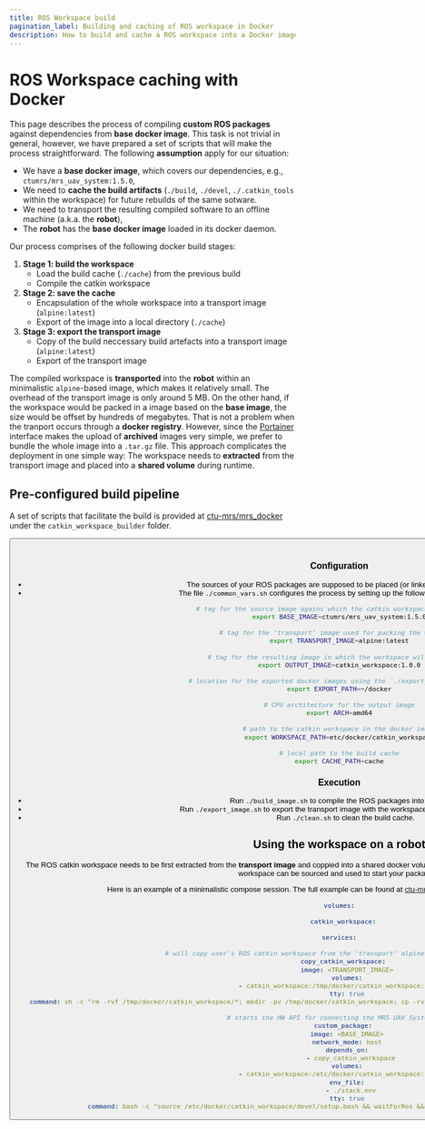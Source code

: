 ```yaml
---
title: ROS Workspace build
pagination_label: Building and caching of ROS workspace in Docker
description: How to build and cache a ROS workspace into a Docker image
---
```


# ROS Workspace caching with Docker

This page describes the process of compiling **custom ROS packages** against dependencies from **base docker image**.
This task is not trivial in general, however, we have prepared a set of scripts that will make the process straightforward.
The following **assumption** apply for our situation:

* We have a **base docker image**, which covers our dependencies, e.g., `ctumrs/mrs_uav_system:1.5.0`,
* We need to **cache the build artifacts** (`./build`, `./devel`, `./.catkin_tools` within the workspace) for future rebuilds of the same sotware.
* We need to transport the resulting compiled software to an offline machine (a.k.a. the **robot**),
* The **robot** has the **base docker image** loaded in its docker daemon.

Our process comprises of the following docker build stages:

1. **Stage 1: build the workspace**
    * Load the build cache (`./cache`) from the previous build
    * Compile the catkin workspace
2. **Stage 2: save the cache**
    * Encapsulation of the whole workspace into a transport image (`alpine:latest`)
    * Export of the image into a local directory (`./cache`)
3. **Stage 3: export the transport image**
    * Copy of the build neccessary build artefacts into a transport image (`alpine:latest`)
    * Export of the transport image

The compiled workspace is **transported** into the **robot** within an minimalistic `alpine`-based image, which makes it relatively small.
The overhead of the transport image is only around 5 MB.
On the other hand, if the workspace would be packed in a image based on the **base image**, the size would be offset by hundreds of megabytes.
That is not a problem when the tranport occurs through a **docker registry**.
However, since the [Portainer](/docs/prerequisities/portainer) interface makes the upload of **archived** images very simple, we prefer to bundle the whole image into a `.tar.gz` file.
This approach complicates the deployment in one simple way: The workspace needs to **extracted** from the transport image and placed into a **shared volume** during runtime.

## Pre-configured build pipeline

A set of scripts that facilitate the build is provided at [ctu-mrs/mrs_docker](https://github.com/ctu-mrs/mrs_docker) under the `catkin_workspace_builder` folder.

<Button label="🔗 ctu-mrs/mrs_docker repository" link="https://github.com/ctu-mrs/mrs_docker" block /><br />

### Configuration

* The sources of your ROS packages are supposed to be placed (or linked) into the `./src` folder.
* The file `./common_vars.sh` configures the process by setting up the following environment variables:
```bash
# tag for the source image agains which the catkin workspace will be built
export BASE_IMAGE=ctumrs/mrs_uav_system:1.5.0

# tag for the 'transport' image used for packing the workspace
export TRANSPORT_IMAGE=alpine:latest

# tag for the resulting image in which the workspace will be packged
export OUTPUT_IMAGE=catkin_workspace:1.0.0

# location for the exported docker images using the `./export_image.sh` script
export EXPORT_PATH=~/docker

# CPU architecture for the output image
export ARCH=amd64

# path to the catkin workspace in the docker image
export WORKSPACE_PATH=etc/docker/catkin_workspace

# local path to the build cache
export CACHE_PATH=cache
```

### Execution

* Run `./build_image.sh` to compile the ROS packages into the image.
* Run `./export_image.sh` to export the transport image with the workspace to the export destination.
* Run `./clean.sh` to clean the build cache.

## Using the workspace on a robot

The ROS catkin workspace needs to be first extracted from the **transport image** and coppied into a shared docker volume.
Then, a container can be started using the **base image** and the workspace can be sourced and used to start your packages.

Here is an example of a minimalistic compose session.
The full example can be found at [ctu-mrs/mrs_docker/compose/custom_workspace](https://github.com/ctu-mrs/mrs_docker/compose/custom_workspace)
```yaml
volumes:

  catkin_workspace:

services:

  # will copy user's ROS catkin workspace from the 'transport' alpine image to a shared volume
  copy_catkin_workspace:
    image: <TRANSPORT_IMAGE>
    volumes:
      - catkin_workspace:/tmp/docker/catkin_workspace:consistent
    tty: true
    command: sh -c "rm -rvf /tmp/docker/catkin_workspace/*; mkdir -pv /tmp/docker/catkin_workspace; cp -rv /etc/docker/catkin_workspace/* /tmp/docker/catkin_workspace/"

  # starts the HW API for connecting the MRS UAV System to PX4
  custom_package:
    image: <BASE_IMAGE>
    network_mode: host
    depends_on:
      - copy_catkin_workspace
    volumes:
      - catkin_workspace:/etc/docker/catkin_workspace:consistent
    env_file:
      - ./stack.env
    tty: true
    command: bash -c "source /etc/docker/catkin_workspace/devel/setup.bash && waitForRos && roslaunch <my_package> <my_launchfile>.launch"
```
